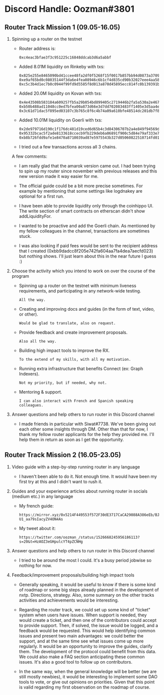 # Discord Handle: Oozman#3801
## Router Track Mission 1 (09.05-16.05)

1)	Spinning up a router on the testnet

	-	Router address is:
	
			0xc4eac3bfae3f3c951225c16848ddcab3d6a5abbf

	-	Added 8.01M liquidity on Rinkeby with txs:
		
			0x825e255e8465090bd41ccee48fa2df0f5268f15f0017b857bb94d0873a370906
			0xe9af65bd0c08035144f3da6e4fea08946c6b1cf4d835cd90b32027eee4aa58e7
			0xc5c3b4d1ec7b0c0944f99fd9d5585f8d013a870d45895ecc814fc0b139391b32

	-	Added 20.0M liquidity on Kovan with txs:
		
			0x4e43508b583184a609257fb5a29b054bd899405c2719446b2fa5a530a2e46765
			0xb50b488ad11048cc0ed7bfea00a873d66e3d7dd702083483ff1405e3d5aa4e19
			0x3c61d71dac5f895ed03107c3b765c8f6c4b74a09a610bfe48514dc201db7f8a6

	-	Added 10.01M liquidity on Goerli with txs:
		
			0x2de979716d190c1f176dc481d19ced6d65b4c3d84306707b2a4e849f94569d7
			0x95332bcac5f2ade8133618ccecb9fb229deb6a06891f900c5d84e79af333e749
			0xb8b726fdd9afe1e8470a8710039ad87e5975543b327d05060822510714fd0133
	
	-	I tried out a few transactions across all 3 chains.

  	A few comments:
	
	-	I am really glad that the amarok version came out. I had been trying to spin up my router since november with previous releases and this new version made it way easier for me.
		
	-	The official guide could be a bit more precise sometimes. For example by mentioning that some settings like logdnakey are optional for a first run.
		
	-	I have been able to provide liquidity only through the coinhippo UI. The write section of smart contracts on etherscan didn't show addLiquidityFor.
		
	-	I wanted to be proactive and add the Goerli chain. As mentioned by my fellow colleagues in the channel, transactions are sometimes stuck.
		
	-	I was also looking if paid fees would be sent to the recipient address that I created (0xbb9dadcc8f205e742fa604aa7fa4dea7aecfd023) but nothing shows. I'll just learn about this in the near future I guess :)



2)	Choose the activity which you intend to work on over the course of the program

	-	Spinning up a router on the testnet with minimum liveness requirements, and participating in any network-wide testing.
		
			All the way.

	-	Creating and improving docs and guides (in the form of text, video, or other).
		
			Would be glad to translate, also on request.

	-	Provide feedback and create improvement proposals.
		
			Also all the way.

	-	Building high impact tools to improve the RX.
		
			To the extend of my skills, with all my motivation.

	-	Running extra infrastructure that benefits Connect (ex: Graph Indexers).
		
			Not my priority, but if needed, why not.

  	-	Mentoring & support.
  		
			I can also interact with French and Spanish speaking colleagues.



3)	Answer questions and help others to run router in this Discord channel

	-  I made friends in particular with Siwat#7738. We've been giving out each other some insights through DM.
      Other than that for now, I thank my fellow router applicants for the help they provided me. I'll help them in return as soon as I get the opportunity.


## Router Track Mission 2 (16.05-23.05)

1)	Video guide with a step-by-step running router in any language

	-	I haven't been able to do it. Not enough time. It would have been my first try at this and I didn't want to rush it.



2)	Guides and your experience articles about running router in socials (medium etc.) in any language
	
	-	My french guide:
			
			https://mirror.xyz/0x5214F449553f572F30dE3717CaCA29088A386eEb/BJaHlfi2PoMGN349sIZhim-U1_aa79sIacyZV4ON4As
	
	-	My tweet about it:

			https://twitter.com/oozman_/status/1526668245956186113?s=20&t=HzAOZ3eGHpulcYT4pZCNHg



3)	Answer questions and help others to run router in this Discord channel

	-	I tried to be around the most I could. It's a busy period jobwise so nothing for now.



4)	Feedback/improvement proposals/building high impact tools

	-	Generally speaking, it would be useful to know if there is some kind of roadmap or some big steps already planned in the development of nxtp. Directions, strategy. Also, some summary on the other tracks activities and achievements would be interesting.

	-	Regarding the router track, we could set up some kind of "ticket" system when users have issues. When support is needed, they would create a ticket, and then one of the contributors could accept to provide support. Then, if solved, the issue would be logged, and a feedback would be requested. This would help identifying common issues and present two main advantages: we could better the support, and at the same time see what issues come up more regularly. It would be an opportunity to improve the guides, clarify them. The development of the protocol could benefit from this data. We could also make a FAQ section anticipating these common issues. It's also a good tool to follow up on contributors.

	-	In the same way, when the general knowledge will be better (we are still mostly newbies), it would be interesting to implement some DAO tools to vote, or give out opinions on priorities. Given that this point is valid regarding my first observation on the roadmap of course.

